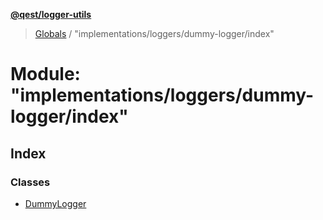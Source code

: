 **[@qest/logger-utils](../README.md)**

> [Globals](../README.md) / "implementations/loggers/dummy-logger/index"

# Module: "implementations/loggers/dummy-logger/index"

## Index

### Classes

* [DummyLogger](../classes/_implementations_loggers_dummy_logger_index_.dummylogger.md)
